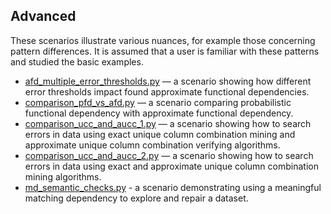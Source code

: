 
## Advanced

These scenarios illustrate various nuances, for example those concerning pattern differences. It is assumed that a user is familiar with these patterns and studied the basic examples.

+ [afd_multiple_error_thresholds.py](https://github.com/Desbordante/desbordante-core/tree/main/examples/advanced/afd_multiple_error_thresholds.py) — a scenario showing how different error thresholds impact found approximate functional dependencies.
+ [comparison_pfd_vs_afd.py](https://github.com/Desbordante/desbordante-core/tree/main/examples/advanced/comparison_pfd_vs_afd.py) — a scenario comparing probabilistic functional dependency with approximate functional dependency.
+ [comparison_ucc_and_aucc_1.py](https://github.com/Desbordante/desbordante-core/tree/main/examples/advanced/comparison_ucc_and_aucc_1.py) — a scenario showing how to search errors in data using exact unique column combination mining and approximate unique column combination verifying algorithms.
+ [comparison_ucc_and_aucc_2.py](https://github.com/Desbordante/desbordante-core/tree/main/examples/advanced/comparison_ucc_and_aucc_2.py) — a scenario showing how to search errors in data using exact and approximate unique column combination mining algorithms.
+ [md_semantic_checks.py](https://github.com/Desbordante/desbordante-core/tree/main/examples/advanced/md_semantic_checks.py) - a scenario demonstrating using a meaningful matching dependency to explore and repair a dataset.

